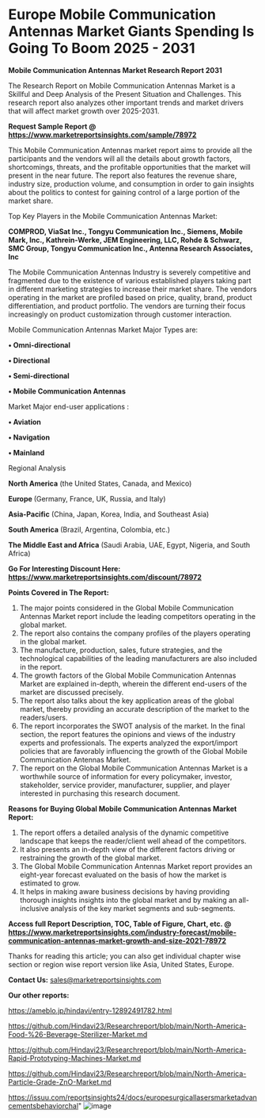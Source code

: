 # Europe Mobile Communication Antennas Market Giants Spending Is Going To Boom 2025 - 2031

<strong>Mobile Communication Antennas Market Research Report 2031</strong>

The Research Report on Mobile Communication Antennas Market is a Skillful and Deep Analysis of the Present Situation and Challenges. This research report also analyzes other important trends and market drivers that will affect market growth over 2025-2031.

<strong>Request Sample Report @ <a href=https://www.marketreportsinsights.com/sample/78972>https://www.marketreportsinsights.com/sample/78972</a></strong>

This Mobile Communication Antennas market report aims to provide all the participants and the vendors will all the details about growth factors, shortcomings, threats, and the profitable opportunities that the market will present in the near future. The report also features the revenue share, industry size, production volume, and consumption in order to gain insights about the politics to contest for gaining control of a large portion of the market share.

Top Key Players in the Mobile Communication Antennas Market:

<strong>COMPROD, ViaSat Inc., Tongyu Communication Inc., Siemens, Mobile Mark, Inc., Kathrein-Werke, JEM Engineering, LLC, Rohde & Schwarz, SMC Group, Tongyu Communication Inc., Antenna Research Associates, Inc</strong>

The Mobile Communication Antennas Industry is severely competitive and fragmented due to the existence of various established players taking part in different marketing strategies to increase their market share. The vendors operating in the market are profiled based on price, quality, brand, product differentiation, and product portfolio. The vendors are turning their focus increasingly on product customization through customer interaction.

Mobile Communication Antennas Market Major Types are:

<strong>• Omni-directional

• Directional

• Semi-directional

• Mobile Communication Antennas</strong>

Market Major end-user applications :

<strong>• Aviation

• Navigation

• Mainland</strong>

Regional Analysis

</u><strong><b>North America</b></strong> (the United States, Canada, and Mexico)

<strong><b>Europe </b></strong>(Germany, France, UK, Russia, and Italy)

<strong><b>Asia-Pacific</b></strong> (China, Japan, Korea, India, and Southeast Asia)

<strong><b>South America</b></strong> (Brazil, Argentina, Colombia, etc.)

<strong><b>The Middle East and Africa</b></strong> (Saudi Arabia, UAE, Egypt, Nigeria, and South Africa)

<strong>Go For Interesting Discount Here: <a href=https://www.marketreportsinsights.com/discount/78972>https://www.marketreportsinsights.com/discount/78972</a></strong>

<strong>Points Covered in The Report:</strong>
<ol>
  <li>The major points considered in the Global Mobile Communication Antennas Market report include the leading competitors operating in the global market.</li>
  <li>The report also contains the company profiles of the players operating in the global market.</li>
  <li>The manufacture, production, sales, future strategies, and the technological capabilities of the leading manufacturers are also included in the report.</li>
  <li>The growth factors of the Global Mobile Communication Antennas Market are explained in-depth, wherein the different end-users of the market are discussed precisely.</li>
  <li>The report also talks about the key application areas of the global market, thereby providing an accurate description of the market to the readers/users.</li>
  <li>The report incorporates the SWOT analysis of the market. In the final section, the report features the opinions and views of the industry experts and professionals. The experts analyzed the export/import policies that are favorably influencing the growth of the Global Mobile Communication Antennas Market.</li>
  <li>The report on the Global Mobile Communication Antennas Market is a worthwhile source of information for every policymaker, investor, stakeholder, service provider, manufacturer, supplier, and player interested in purchasing this research document.</li>
</ol>
<strong>Reasons for Buying Global Mobile Communication Antennas Market Report:</strong>

<ol>
  <li>The report offers a detailed analysis of the dynamic competitive landscape that keeps the reader/client well ahead of the competitors.</li>
  <li>It also presents an in-depth view of the different factors driving or restraining the growth of the global market.</li>
  <li>The Global Mobile Communication Antennas Market report provides an eight-year forecast evaluated on the basis of how the market is estimated to grow.</li>
  <li>It helps in making aware business decisions by having providing thorough insights insights into the global market and by making an all-inclusive analysis of the key market segments and sub-segments.</li>
</ol>
<strong>Access full Report Description, TOC, Table of Figure, Chart, etc. @ <a href=https://www.marketreportsinsights.com/industry-forecast/mobile-communication-antennas-market-growth-and-size-2021-78972>https://www.marketreportsinsights.com/industry-forecast/mobile-communication-antennas-market-growth-and-size-2021-78972</a></strong>


Thanks for reading this article; you can also get individual chapter wise section or region wise report version like Asia, United States, Europe.

<strong>Contact Us:</strong>
sales@marketreportsinsights.com

<strong>Our other reports:</strong>

<a href=https://ameblo.jp/hindavi/entry-12892491782.html>https://ameblo.jp/hindavi/entry-12892491782.html</a>

<a href=https://github.com/Hindavi23/Researchreport/blob/main/North-America-Food-%26-Beverage-Sterilizer-Market.md>https://github.com/Hindavi23/Researchreport/blob/main/North-America-Food-%26-Beverage-Sterilizer-Market.md</a>

<a href=https://github.com/Hindavi23/Researchreport/blob/main/North-America-Rapid-Prototyping-Machines-Market.md>https://github.com/Hindavi23/Researchreport/blob/main/North-America-Rapid-Prototyping-Machines-Market.md</a>

<a href=https://github.com/Hindavi23/Researchreport/blob/main/North-America-Particle-Grade-ZnO-Market.md>https://github.com/Hindavi23/Researchreport/blob/main/North-America-Particle-Grade-ZnO-Market.md</a>

<a href=https://issuu.com/reportsinsights24/docs/europesurgicallasersmarketadvancementsbehaviorchal>https://issuu.com/reportsinsights24/docs/europesurgicallasersmarketadvancementsbehaviorchal</a>"
![image](https://github.com/user-attachments/assets/bccc2745-009d-44f7-aa4e-58f322c2576d)
